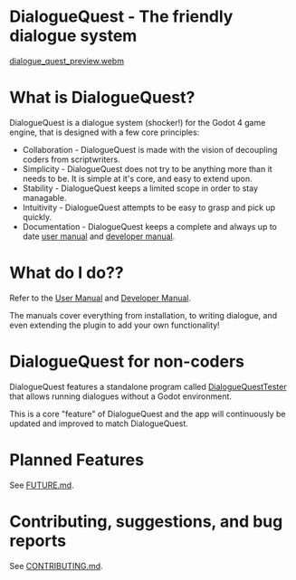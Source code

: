# DialogueQuest - The friendly dialogue system

[dialogue_quest_preview.webm](https://github.com/user-attachments/assets/375b870e-f1bd-4e35-aa98-e29e6e3ea6e9)

# What is DialogueQuest?

DialogueQuest is a dialogue system (shocker!) for the Godot 4 game engine, that is designed with a few core principles:

- Collaboration - DialogueQuest is made with the vision of decoupling coders from scriptwriters.
- Simplicity - DialogueQuest does not try to be anything more than it needs to be. It is simple at it's core, and easy to extend upon.
- Stability - DialogueQuest keeps a limited scope in order to stay managable.
- Intuitivity - DialogueQuest attempts to be easy to grasp and pick up quickly.
- Documentation - DialogueQuest keeps a complete and always up to date [user manual](docs/user_manual.pdf) and [developer manual](docs/developer_manual.pdf).

# What do I do??

Refer to the [User Manual](docs/user_manual.pdf) and [Developer Manual](docs/developer_manual.pdf).

The manuals cover everything from installation, to writing dialogue, and even extending the plugin to add your own functionality!

# DialogueQuest for non-coders

DialogueQuest features a standalone program called [DialogueQuestTester](https://github.com/hohfchns/DialogueQuestTester) that allows running dialogues without a Godot environment.

This is a core "feature" of DialogueQuest and the app will continuously be updated and improved to match DialogueQuest.

# Planned Features

See [FUTURE.md](https://github.com/hohfchns/DialogueQuest/blob/main/FUTURE.md).

# Contributing, suggestions, and bug reports

See [CONTRIBUTING.md](https://github.com/hohfchns/DialogueQuest/blob/main/CONTRIBUTING.md).

